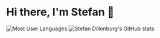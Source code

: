 # Hi there, I'm Stefan :wave:

![Most User Languages](https://github-readme-stats.vercel.app/api/top-langs/?username=sdillen&theme=light&layout=compact&langs_count=10&hide_border=1&role=OWNER,COLLABORATOR)
![Stefan Dillenburg's GitHub stats](https://github-readme-stats.vercel.app/api?username=sdillen&layout=compact&theme=light&show_icons=true&hide_border=1&include_all_commits=true&card_width=450&count_private=true&line_height=28&role=OWNER,COLLABORATOR)
